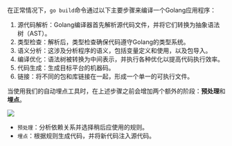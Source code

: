 在正常情况下，`go build`命令通过以下主要步骤来编译一个Golang应用程序：

1. 源代码解析：Golang编译器首先解析源代码文件，并将它们转换为抽象语法树（AST）。
2. 类型检查：解析后，类型检查确保代码遵守Golang的类型系统。
3. 语义分析：这涉及分析程序的语义，包括变量定义和使用，以及包导入。
4. 编译优化：语法树被转换为中间表示，并执行各种优化以提高代码执行效率。
5. 代码生成：生成目标平台的机器码。
6. 链接：将不同的包和库链接在一起，形成一个单一的可执行文件。

当使用我们的自动埋点工具时，在上述步骤之前会增加两个额外的阶段：**预处理**和**埋点**。

![](../public/workflow.png)

- `预处理`：分析依赖关系并选择稍后应使用的规则。
- `埋点`：根据规则生成代码，并将新代码注入源代码。
